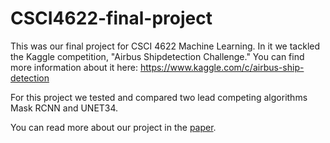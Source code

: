 # CSCI4622-final-project

This was our final project for CSCI 4622 Machine Learning. In it we tackled the Kaggle competition, "Airbus Shipdetection Challenge."
You can find more information about it here: https://www.kaggle.com/c/airbus-ship-detection

For this project we tested and compared two lead competing algorithms Mask RCNN and UNET34.

You can read more about our project in the [paper](https://www.google.com).

